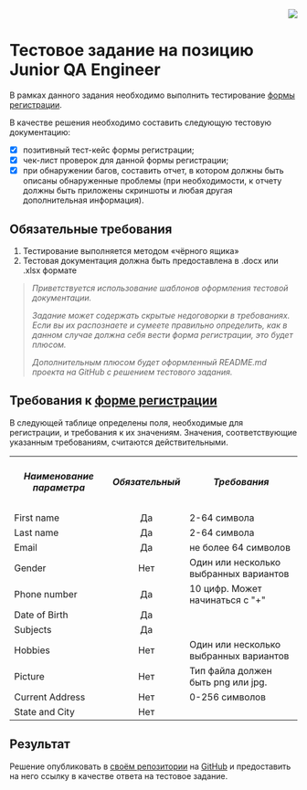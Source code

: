 <p align="right">
<a href="https://visitor-badge-reloaded.herokuapp.com/badge?page_id=frte-nsk.qaTestTask&color=F76C33&style=flat&logo=Github&text=views">
  <img src="https://visitor-badge-reloaded.herokuapp.com/badge?page_id=frte-nsk.qaTestTask&color=F76C33&style=flat&logo=Github&text=views"/>
</a>
</p>

# Тестовое задание на позицию Junior QA Engineer

В рамках данного задания необходимо выполнить тестирование [формы регистрации](https://demoqa.com/automation-practice-form).

В качестве решения необходимо составить следующую тестовую документацию:
- [x] позитивный тест-кейс формы регистрации;
- [x] чек-лист проверок для данной формы регистрации;
- [x] при обнаружении багов, составить отчет, в котором должны быть описаны обнаруженные проблемы (при необходимости, к отчету должны быть приложены скриншоты и любая другая дополнительная информация).

## Обязательные требования

1. Тестирование выполняется методом «чёрного ящика»
2. Тестовая документация должна быть предоставлена в .docx или .xlsx формате 

> *Приветствуется использование шаблонов оформления тестовой документации.*
> 
> *Задание может содержать скрытые недоговорки в требованиях. Если вы их распознаете и сумеете правильно определить, как в данном случае должна себя вести форма регистрации, это будет плюсом.*
> 
> *Дополнительным плюсом будет оформленный README.md проекта на GitHub с решением тестового задания.*

## Требования к [форме регистрации](https://demoqa.com/automation-practice-form)
<p>В следующей таблице определены поля, необходимые для регистрации, и требования к их значениям. Значения, соответствующие указанным требованиям, считаются действительными.</p>
<table align="center">
    <tr>
        <td><h5 align="center">Наименование параметра</h5></td>
        <td><h5 align="center">Обязательный</h5></td>
        <td><h5 align="center">Требования</h5></td>
    </tr>
    <tr>
        <td >First name</td>
        <td align="center">Да</td>
        <td>2-64 символа</td>
    </tr>
    <tr>
        <td>Last name</td>
        <td align="center">Да</td>
        <td>2-64 символа</td>
    </tr>
    <tr>
        <td>Email</td>
        <td align="center">Да</td>
    <td>не более 64 символов</td>
    </tr>
        <tr>
        <td>Gender</td>
        <td align="center">Нет</td>
        <td>Один или несколько выбранных вариантов</td>
    </tr>
    <tr>
        <td>Phone number</td>
        <td align="center">Да</td>
        <td>10 цифр. Может начинаться с "+"</td>
    </tr>
    <tr>
        <td>Date of Birth</td>
        <td align="center">Да</td>
        <td> </td>
    </tr>
     <tr>
        <td>Subjects</td>
        <td align="center">Да</td>
        <td> </td>
    </tr>
    <tr>
        <td>Hobbies</td>
        <td align="center">Нет</td>
        <td>Один или несколько выбранных вариантов</td>
    </tr>
    <tr>
        <td>Picture</td>
        <td align="center">Нет</td>
        <td>Тип файла должен быть png или jpg.</td>
    </tr>
    <tr>
        <td>Current Address</td>
        <td align="center">Нет</td>
        <td>0-256 символов</td>
    </tr>
    <tr>
        <td>State and City</td>
        <td align="center">Нет</td>
        <td></td>
    </tr>
</table>

## Результат

Решение опубликовать в [своём репозитории](https://github.com/new) на [GitHub](https://github.com) и предоставить на него ссылку в качестве ответа на тестовое задание.
